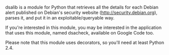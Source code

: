 dsalib is a module for Python that retrieves all the details for each Debian alert published on Debian's security website (http://security.debian.org), parses it, and put it in an exploitable/queryable way.

If you're interested in this module, you may be interested in the application that uses this module, named dsacheck, available on Google Code too.

Please note that this module uses decorators, so you'll need at least Python 2.4.